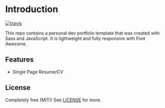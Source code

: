 # Introduction

[![travis](https://travis-ci.com/coolcode/meerkat-site.svg?branch=master)](https://travis-ci.com/coolcode/meerkat-site)

This repo contains a personal dev portfolio template that was created with Sass and JavaScript. It is lightweight and fully responsive with Font Awesome.

## Features

- Single Page Resume/CV

## License

Completely free (MIT)! See [LICENSE](LICENSE) for more.
